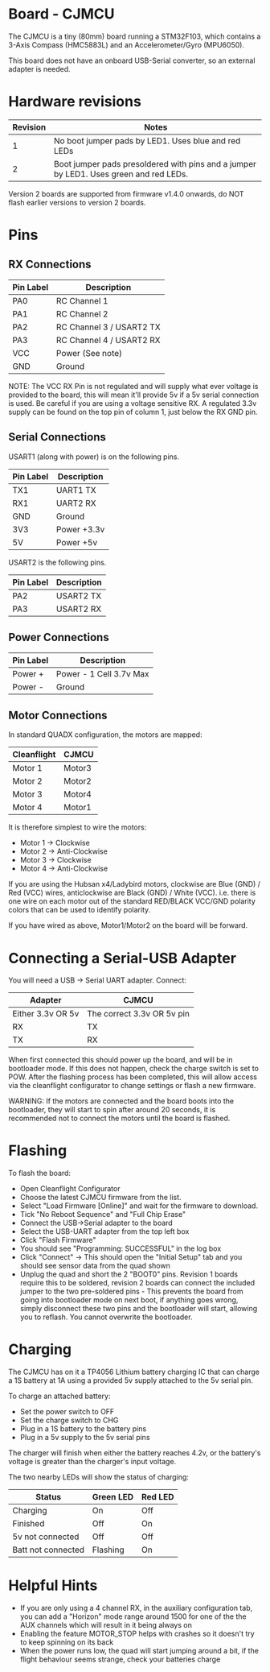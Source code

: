 # Board - CJMCU

The CJMCU is a tiny (80mm) board running a STM32F103, which contains a 3-Axis Compass (HMC5883L)
and an Accelerometer/Gyro (MPU6050).

This board does not have an onboard USB-Serial converter, so an external adapter is needed.

# Hardware revisions

| Revision | Notes                                                                                 |
| -------- | ------------------------------------------------------------------------------------- |
| 1        | No boot jumper pads by LED1. Uses blue and red LEDs                                   |
| 2        | Boot jumper pads presoldered with pins and a jumper by LED1. Uses green and red LEDs. |

Version 2 boards are supported from firmware v1.4.0 onwards, do NOT flash earlier versions to version 2 boards.

# Pins

## RX Connections

| Pin Label | Description              |
| --------- | ------------------------ |
| PA0       | RC Channel 1             |
| PA1       | RC Channel 2             |
| PA2       | RC Channel 3 / USART2 TX |
| PA3       | RC Channel 4 / USART2 RX |
| VCC       | Power (See note)         |
| GND       | Ground                   |

NOTE: The VCC RX Pin is not regulated and will supply what ever voltage is provided to the board, this will mean it'll provide 5v if a 5v serial connection is used. Be careful if you are using a voltage sensitive RX. A regulated 3.3v supply can be found on the top pin of column 1, just below the RX GND pin.

## Serial Connections

USART1 (along with power) is on the following pins.

| Pin Label | Description |
| --------- | ----------- |
| TX1       | UART1 TX    |
| RX1       | UART2 RX    |
| GND       | Ground      |
| 3V3       | Power +3.3v |
| 5V        | Power +5v   |

USART2 is the following pins.

| Pin Label | Description |
| --------- | ----------- |
| PA2       | USART2 TX   |
| PA3       | USART2 RX   |

## Power Connections

| Pin Label | Description             |
| --------- | ----------------------- |
| Power +   | Power - 1 Cell 3.7v Max |
| Power -   | Ground                  |

## Motor Connections

In standard QUADX configuration, the motors are mapped:

| Cleanflight | CJMCU  |
| ----------- | ------ |
| Motor 1     | Motor3 |
| Motor 2     | Motor2 |
| Motor 3     | Motor4 |
| Motor 4     | Motor1 |

It is therefore simplest to wire the motors:

- Motor 1 -> Clockwise
- Motor 2 -> Anti-Clockwise
- Motor 3 -> Clockwise
- Motor 4 -> Anti-Clockwise

If you are using the Hubsan x4/Ladybird motors, clockwise are Blue (GND) / Red (VCC) wires, anticlockwise
are Black (GND) / White (VCC).
i.e. there is one wire on each motor out of the standard RED/BLACK VCC/GND polarity colors that can be used to identify polarity.

If you have wired as above, Motor1/Motor2 on the board will be forward.

# Connecting a Serial-USB Adapter

You will need a USB -> Serial UART adapter. Connect:

| Adapter           | CJMCU                      |
| ----------------- | -------------------------- |
| Either 3.3v OR 5v | The correct 3.3v OR 5v pin |
| RX                | TX                         |
| TX                | RX                         |

When first connected this should power up the board, and will be in bootloader mode. If this does not happen, check
the charge switch is set to POW.
After the flashing process has been completed, this will allow access via the cleanflight configurator to change
settings or flash a new firmware.

WARNING: If the motors are connected and the board boots into the bootloader, they will start
to spin after around 20 seconds, it is recommended not to connect the motors until the board
is flashed.

# Flashing

To flash the board:

- Open Cleanflight Configurator
- Choose the latest CJMCU firmware from the list.
- Select "Load Firmware [Online]" and wait for the firmware to download.
- Tick "No Reboot Sequence" and "Full Chip Erase"
- Connect the USB->Serial adapter to the board
- Select the USB-UART adapter from the top left box
- Click "Flash Firmware"
- You should see "Programming: SUCCESSFUL" in the log box
- Click "Connect" -> This should open the "Initial Setup" tab and you should see sensor data from the quad shown
- Unplug the quad and short the 2 "BOOT0" pins. Revision 1 boards require this to be soldered, revision 2 boards can connect the included jumper to the two pre-soldered pins - This prevents the board from going into bootloader mode on next
  boot, if anything goes wrong, simply disconnect these two pins and the bootloader will start, allowing you to reflash. You cannot
  overwrite the bootloader.

# Charging

The CJMCU has on it a TP4056 Lithium battery charging IC that can charge a 1S battery at 1A using a provided 5v supply attached to the 5v serial pin.

To charge an attached battery:

- Set the power switch to OFF
- Set the charge switch to CHG
- Plug in a 1S battery to the battery pins
- Plug in a 5v supply to the 5v serial pins

The charger will finish when either the battery reaches 4.2v, or the battery's voltage is greater than the charger's input voltage.

The two nearby LEDs will show the status of charging:

| Status             | Green LED | Red LED |
| ------------------ | --------- | ------- |
| Charging           | On        | Off     |
| Finished           | Off       | On      |
| 5v not connected   | Off       | Off     |
| Batt not connected | Flashing  | On      |

# Helpful Hints

- If you are only using a 4 channel RX, in the auxiliary configuration tab, you can add a "Horizon" mode range around 1500
  for one of the the AUX channels which will result in it being always on
- Enabling the feature MOTOR_STOP helps with crashes so it doesn't try to keep spinning on its back
- When the power runs low, the quad will start jumping around a bit, if the flight behaviour seems strange, check your batteries charge
